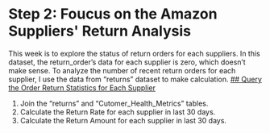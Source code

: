 # Step 2: Foucus on the Amazon Suppliers' Return Analysis
This week is to explore the status of return orders for each suppliers. In this dataset, the return_order’s data for each supplier is zero, which doesn’t make sense. To analyze the number of recent return orders for each supplier, I use the data from “returns” dataset to make calculation.
[## Query the Order Return Statistics for Each Supplier](https://github.com/wz2392/nyu-itp-spring23-payability/blob/main/Sprint%203/customer_health_metrics/30days_return_analysis.sql)
1. Join the “returns” and “Cutomer_Health_Metrics” tables. <br>
2. Calculate the Return Rate for each supplier in last 30 days.<br>
3. Calculate the Return Amount for each supplier in last 30 days.<br>

